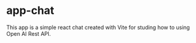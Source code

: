 # app-chat
This app is a simple react chat created with Vite for studing how to using Open AI Rest API.
